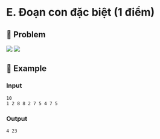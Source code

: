 # E. Đoạn con đặc biệt (1 điểm)

## 📖 Problem

![](https://espresso.codeforces.com/f6824bc6b6281eb4d37fa24487f0fce05cee865c.png)
![](https://espresso.codeforces.com/0031249d6293e9f727e7ee2744f222179ce5e03b.png)


## 🧠 Example

### Input

```text
10
1 2 8 8 2 7 5 4 7 5
```

### Output

```text
4 23
```


